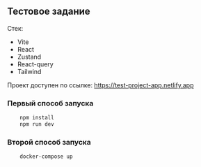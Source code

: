 ## Тестовое задание
Стек:
 - Vite
 - React
 - Zustand
 - React-query
 - Tailwind

Проект доступен по ссылке: https://test-project-app.netlify.app

### Первый способ запуска 
```Bash
    npm install
    npm run dev
```

### Второй способ запуска
```Bash
    docker-compose up
```